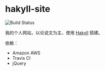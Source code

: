 hakyll-site
===========

![Build Status](https://travis-ci.org/celadevra/hakyll-site.png?branch=master)

我的个人网站，以论说文为主，使用 [Hakyll](http://jaspervdj.be/hakyll/) 搭建。

依赖：

- Amazon AWS
- Travis CI
- jQuery
